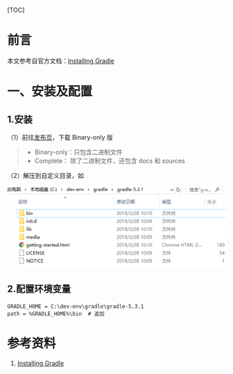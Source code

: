 [TOC]

# 前言

本文参考自官方文档：[Installing Gradle](https://docs.gradle.org/current/userguide/installation.html#installing_gradle)



# 一、安装及配置

## 1.安装

（1）前往[发布页](https://gradle.org/releases/)，下载 Binary-only 版

> - Binary-only：只包含二进制文件
> - Complete： 除了二进制文件，还包含 docs 和 sources



（2）解压到自定义目录，如

![1554910054552](images/1554910054552.png)



## 2.配置环境变量



```properties
GRADLE_HOME = C:\dev-env\gradle\gradle-5.3.1
path = %GRADLE_HOME%\bin  # 追加
```





# 参考资料

1. [Installing Gradle](https://docs.gradle.org/current/userguide/installation.html#installing_gradle)

    







